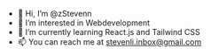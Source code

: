 - 👋 Hi, I’m @zStevenn
- 👀 I’m interested in Webdevelopment
- 🌱 I’m currently learning React.js and Tailwind CSS
- 📫 You can reach me at stevenli.inbox@gmail.com

<!---
zStevenn/zStevenn is a ✨ special ✨ repository because its `README.md` (this file) appears on your GitHub profile.
You can click the Preview link to take a look at your changes.
--->
